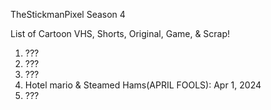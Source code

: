 TheStickmanPixel Season 4


List of Cartoon VHS, Shorts, Original, Game, & Scrap!


1. ???
2. ???
3. ???
4. Hotel mario & Steamed Hams(APRIL FOOLS): Apr 1, 2024
5. ???

